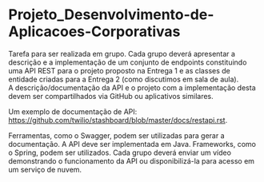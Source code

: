 # Projeto_Desenvolvimento-de-Aplicacoes-Corporativas
Tarefa para ser realizada em grupo.  Cada grupo deverá apresentar a descrição e a implementação de um conjunto de endpoints constituindo uma API REST para o projeto proposto na Entrega 1 e as classes de entidade criadas para a Entrega 2 (como discutimos em sala de aula).  
A descrição/documentação da API e o projeto com a implementação desta devem ser compartilhados via GitHub ou aplicativos similares. 

Um exemplo de documentação de API: 
https://github.com/twilio/stashboard/blob/master/docs/restapi.rst. 

Ferramentas, como o   Swagger, podem ser utilizadas para gerar a documentação.  A API deve ser implementada em Java. Frameworks, como o Spring, podem ser utilizados.  Cada grupo deverá enviar um vídeo demonstrando o funcionamento da API ou disponibilizá-la para acesso em um serviço de nuvem. 
